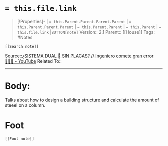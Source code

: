 # `= this.file.link`
>[!Properties]- | `= this.Parent.Parent.Parent.Parent` |  `= this.Parent.Parent.Parent` | `= this.Parent.Parent` | `= this.Parent` | `= this.file.link` |`BUTTON[note]` 
>Version:: 2.1
>Parent:: [[House]]
>Tags: #Notes
```meta-bind-embed
[[Search note]]
```
Source::[¿SISTEMA DUAL 🚫 SIN PLACAS? // Ingeniero comete gran error 👷‍♂️❌ - YouTube](https://www.youtube.com/watch?v=y2PKGoDhfFo&ab_channel=Ingenier%C3%ADaparati)
Related To::
***
# Body:
Talks about how to design a building structure and calculate the amount of steeel on a column.








# Foot
```meta-bind-embed
[[Foot note]]
``` 
